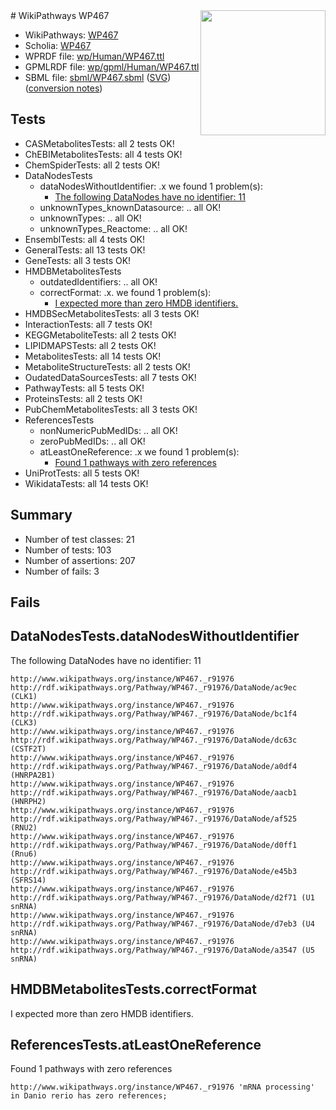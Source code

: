 <img style="float: right; width: 200px" src="../logo.png" />
# WikiPathways WP467

* WikiPathways: [WP467](https://identifiers.org/wikipathways:WP467)
* Scholia: [WP467](https://scholia.toolforge.org/wikipathways/WP467)
* WPRDF file: [wp/Human/WP467.ttl](../wp/Human/WP467.ttl)
* GPMLRDF file: [wp/gpml/Human/WP467.ttl](../wp/gpml/Human/WP467.ttl)
* SBML file: [sbml/WP467.sbml](../sbml/WP467.sbml) ([SVG](../sbml/WP467.svg)) ([conversion notes](../sbml/WP467.txt))

## Tests
* CASMetabolitesTests: all 2 tests OK!
* ChEBIMetabolitesTests: all 4 tests OK!
* ChemSpiderTests: all 2 tests OK!
* DataNodesTests
    * dataNodesWithoutIdentifier: .x we found 1 problem(s):
        * [The following DataNodes have no identifier: 11](#8792c491)
    * unknownTypes_knownDatasource: .. all OK!
    * unknownTypes: .. all OK!
    * unknownTypes_Reactome: .. all OK!
* EnsemblTests: all 4 tests OK!
* GeneralTests: all 13 tests OK!
* GeneTests: all 3 tests OK!
* HMDBMetabolitesTests
    * outdatedIdentifiers: .. all OK!
    * correctFormat: .x. we found 1 problem(s):
        * [I expected more than zero HMDB identifiers.](#ad154c1e)
* HMDBSecMetabolitesTests: all 3 tests OK!
* InteractionTests: all 7 tests OK!
* KEGGMetaboliteTests: all 2 tests OK!
* LIPIDMAPSTests: all 2 tests OK!
* MetabolitesTests: all 14 tests OK!
* MetaboliteStructureTests: all 2 tests OK!
* OudatedDataSourcesTests: all 7 tests OK!
* PathwayTests: all 5 tests OK!
* ProteinsTests: all 2 tests OK!
* PubChemMetabolitesTests: all 3 tests OK!
* ReferencesTests
    * nonNumericPubMedIDs: .. all OK!
    * zeroPubMedIDs: .. all OK!
    * atLeastOneReference: .x we found 1 problem(s):
        * [Found 1 pathways with zero references](#35eb778e)
* UniProtTests: all 5 tests OK!
* WikidataTests: all 14 tests OK!


## Summary

* Number of test classes: 21
* Number of tests: 103
* Number of assertions: 207
* Number of fails: 3

## Fails

<a name="8792c491" />

## DataNodesTests.dataNodesWithoutIdentifier

The following DataNodes have no identifier: 11
```
http://www.wikipathways.org/instance/WP467._r91976 http://rdf.wikipathways.org/Pathway/WP467._r91976/DataNode/ac9ec (CLK1)
http://www.wikipathways.org/instance/WP467._r91976 http://rdf.wikipathways.org/Pathway/WP467._r91976/DataNode/bc1f4 (CLK3)
http://www.wikipathways.org/instance/WP467._r91976 http://rdf.wikipathways.org/Pathway/WP467._r91976/DataNode/dc63c (CSTF2T)
http://www.wikipathways.org/instance/WP467._r91976 http://rdf.wikipathways.org/Pathway/WP467._r91976/DataNode/a0df4 (HNRPA2B1)
http://www.wikipathways.org/instance/WP467._r91976 http://rdf.wikipathways.org/Pathway/WP467._r91976/DataNode/aacb1 (HNRPH2)
http://www.wikipathways.org/instance/WP467._r91976 http://rdf.wikipathways.org/Pathway/WP467._r91976/DataNode/af525 (RNU2)
http://www.wikipathways.org/instance/WP467._r91976 http://rdf.wikipathways.org/Pathway/WP467._r91976/DataNode/d0ff1 (Rnu6)
http://www.wikipathways.org/instance/WP467._r91976 http://rdf.wikipathways.org/Pathway/WP467._r91976/DataNode/e45b3 (SFRS14)
http://www.wikipathways.org/instance/WP467._r91976 http://rdf.wikipathways.org/Pathway/WP467._r91976/DataNode/d2f71 (U1 snRNA)
http://www.wikipathways.org/instance/WP467._r91976 http://rdf.wikipathways.org/Pathway/WP467._r91976/DataNode/d7eb3 (U4 snRNA)
http://www.wikipathways.org/instance/WP467._r91976 http://rdf.wikipathways.org/Pathway/WP467._r91976/DataNode/a3547 (U5 snRNA)
```

<a name="ad154c1e" />

## HMDBMetabolitesTests.correctFormat

I expected more than zero HMDB identifiers.
<a name="35eb778e" />

## ReferencesTests.atLeastOneReference

Found 1 pathways with zero references
```
http://www.wikipathways.org/instance/WP467._r91976 'mRNA processing' in Danio rerio has zero references; 
```

